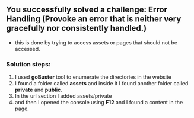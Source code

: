 ##  You successfully solved a challenge: Error Handling (Provoke an error that is neither very gracefully nor consistently handled.)

* this is done by trying to access assets or pages that should not be accessed. 
  
### Solution steps:
1. I used **goBuster** tool to enumerate the directories in the website
2. I found a folder called **assets** and inside it I found another folder called **private** and **public**.
3. In the url section I added assets/private
4. and then I opened the console using **F12** and I found a content in the page.
